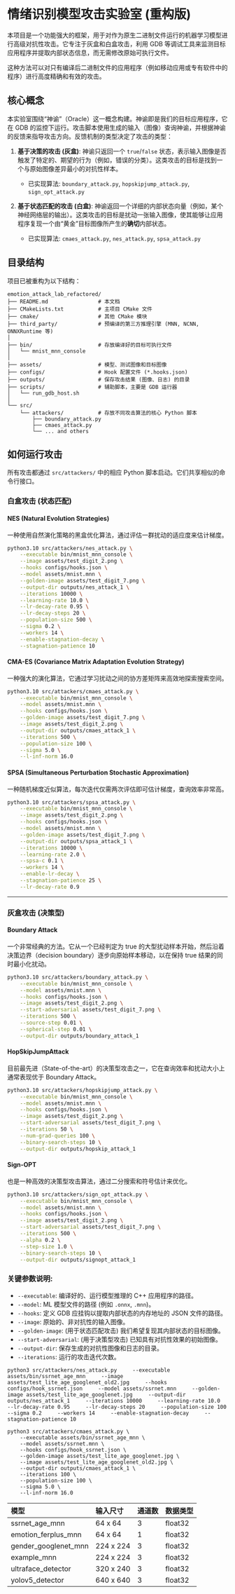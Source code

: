 # 情绪识别模型攻击实验室 (重构版)

本项目是一个功能强大的框架，用于对作为原生二进制文件运行的机器学习模型进行高级对抗性攻击。它专注于灰盒和白盒攻击，利用 GDB 等调试工具来监测目标应用程序并提取内部状态信息，而无需修改原始可执行文件。

这种方法可以对只有编译后二进制文件的应用程序（例如移动应用或专有软件中的程序）进行高度精确和有效的攻击。

## 核心概念

本实验室围绕“神谕”（Oracle）这一概念构建。神谕即是我们的目标应用程序，它在 GDB 的监控下运行。攻击脚本使用生成的输入（图像）查询神谕，并根据神谕的反馈来指导攻击方向。反馈机制的类型决定了攻击的类型：

1.  **基于决策的攻击 (灰盒)**: 神谕只返回一个 `true`/`false` 状态，表示输入图像是否触发了特定的、期望的行为（例如，错误的分类）。这类攻击的目标是找到一个与原始图像差异最小的对抗性样本。
    *   已实现算法: `boundary_attack.py`, `hopskipjump_attack.py`, `sign_opt_attack.py`

2.  **基于状态匹配的攻击 (白盒)**: 神谕返回一个详细的内部状态向量（例如，某个神经网络层的输出）。这类攻击的目标是扰动一张输入图像，使其能够让应用程序复现一个由“黄金”目标图像所产生的**确切**内部状态。
    *   已实现算法: `cmaes_attack.py`, `nes_attack.py`, `spsa_attack.py`

## 目录结构

项目已被重构为以下结构：

```
emotion_attack_lab_refactored/
├── README.md                # 本文档
├── CMakeLists.txt           # 主项目 CMake 文件
├── cmake/                   # 其他 CMake 模块
├── third_party/             # 预编译的第三方推理引擎 (MNN, NCNN, ONNXRuntime 等)
│
├── bin/                     # 存放编译好的目标可执行文件
│   └── mnist_mnn_console
│
├── assets/                  # 模型、测试图像和目标图像
├── configs/                 # Hook 配置文件 (*.hooks.json)
├── outputs/                 # 保存攻击结果 (图像、日志) 的目录
├── scripts/                 # 辅助脚本，主要是 GDB 运行器
│   └── run_gdb_host.sh
│
└── src/
    └── attackers/           # 存放不同攻击算法的核心 Python 脚本
        ├── boundary_attack.py
        ├── cmaes_attack.py
        └── ... and others
```

## 如何运行攻击

所有攻击都通过 `src/attackers/` 中的相应 Python 脚本启动。它们共享相似的命令行接口。

### 白盒攻击 (状态匹配)

#### NES (Natural Evolution Strategies)
一种使用自然演化策略的黑盒优化算法，通过评估一群扰动的适应度来估计梯度。
```bash
python3.10 src/attackers/nes_attack.py \
    --executable bin/mnist_mnn_console \
    --image assets/test_digit_2.png \
    --hooks configs/hooks.json \
    --model assets/mnist.mnn \
    --golden-image assets/test_digit_7.png \
    --output-dir outputs/nes_attack_1 \
    --iterations 10000 \
    --learning-rate 10.0 \
    --lr-decay-rate 0.95 \
    --lr-decay-steps 20 \
    --population-size 500 \
    --sigma 0.2 \
    --workers 14 \
    --enable-stagnation-decay \
    --stagnation-patience 10
```

#### CMA-ES (Covariance Matrix Adaptation Evolution Strategy)
一种强大的演化算法，它通过学习扰动之间的协方差矩阵来高效地探索搜索空间。
```bash
python3.10 src/attackers/cmaes_attack.py \
    --executable bin/mnist_mnn_console \
    --model assets/mnist.mnn \
    --hooks configs/hooks.json \
    --golden-image assets/test_digit_7.png \
    --image assets/test_digit_2.png \
    --output-dir outputs/cmaes_attack_1 \
    --iterations 500 \
    --population-size 100 \
    --sigma 5.0 \
    --l-inf-norm 16.0
```

#### SPSA (Simultaneous Perturbation Stochastic Approximation)
一种随机梯度近似算法，每次迭代仅需两次评估即可估计梯度，查询效率非常高。
```bash
python3.10 src/attackers/spsa_attack.py \
    --executable bin/mnist_mnn_console \
    --image assets/test_digit_2.png \
    --hooks configs/hooks.json \
    --model assets/mnist.mnn \
    --golden-image assets/test_digit_7.png \
    --output-dir outputs/spsa_attack_1 \
    --iterations 10000 \
    --learning-rate 2.0 \
    --spsa-c 0.1 \
    --workers 14 \
    --enable-lr-decay \
    --stagnation-patience 25 \
    --lr-decay-rate 0.9
```

---

### 灰盒攻击 (决策型)

#### Boundary Attack
一个非常经典的方法。它从一个已经判定为 true 的大型扰动样本开始，然后沿着决策边界（decision boundary）逐步向原始样本移动，以在保持 true 结果的同时最小化扰动。
```bash
python3.10 src/attackers/boundary_attack.py \
    --executable bin/mnist_mnn_console \
    --model assets/mnist.mnn \
    --hooks configs/hooks.json \
    --image assets/test_digit_2.png \
    --start-adversarial assets/test_digit_7.png \
    --iterations 500 \
    --source-step 0.01 \
    --spherical-step 0.01 \
    --output-dir outputs/boundary_attack_1
```

#### HopSkipJumpAttack
目前最先进（State-of-the-art）的决策型攻击之一，它在查询效率和扰动大小上通常表现优于 Boundary Attack。
```bash
python3.10 src/attackers/hopskipjump_attack.py \
    --executable bin/mnist_mnn_console \
    --model assets/mnist.mnn \
    --hooks configs/hooks.json \
    --image assets/test_digit_2.png \
    --start-adversarial assets/test_digit_7.png \
    --iterations 50 \
    --num-grad-queries 100 \
    --binary-search-steps 10 \
    --output-dir outputs/hopskip_attack_1
```

#### Sign-OPT
也是一种高效的决策型攻击算法，通过二分搜索和符号估计来优化。
```bash
python3.10 src/attackers/sign_opt_attack.py \
    --executable bin/mnist_mnn_console \
    --model assets/mnist.mnn \
    --hooks configs/hooks.json \
    --image assets/test_digit_2.png \
    --start-adversarial assets/test_digit_7.png \
    --iterations 500 \
    --alpha 0.2 \
    --step-size 1.0 \
    --binary-search-steps 10 \
    --output-dir outputs/signopt_attack_1
```

### 关键参数说明:

*   `--executable`: 编译好的、运行模型推理的 C++ 应用程序的路径。
*   `--model`: ML 模型文件的路径 (例如 `.onnx`, `.mnn`)。
*   `--hooks`: 定义 GDB 应挂钩以提取内部状态的内存地址的 JSON 文件的路径。
*   `--image`: 原始的、非对抗性的输入图像。
*   `--golden-image`: (用于状态匹配攻击) 我们希望复现其内部状态的目标图像。
*   `--start-adversarial`: (用于决策型攻击) 已知具有对抗性效果的初始图像。
*   `--output-dir`: 保存生成的对抗性图像和日志的目录。
*   `--iterations`: 运行的攻击迭代次数。 





```
python3 src/attackers/nes_attack.py     --executable assets/bin/ssrnet_age_mnn     --image assets/test_lite_age_googlenet_old2.jpg     --hooks configs/hook_ssrnet.json     --model assets/ssrnet.mnn     --golden-image assets/test_lite_age_googlenet.jpg     --output-dir outputs/nes_attack_1     --iterations 10000     --learning-rate 10.0     --lr-decay-rate 0.95     --lr-decay-steps 20     --population-size 100     --sigma 0.2     --workers 14     --enable-stagnation-decay     --stagnation-patience 10

```

```
python3 src/attackers/cmaes_attack.py \
    --executable assets/bin/ssrnet_age_mnn \
    --model assets/ssrnet.mnn \
    --hooks configs/hook_ssrnet.json \
    --golden-image assets/test_lite_age_googlenet.jpg \
    --image assets/test_lite_age_googlenet_old2.jpg \
    --output-dir outputs/cmaes_attack_1 \
    --iterations 100 \
    --population-size 100 \
    --sigma 5.0 \
    --l-inf-norm 16.0
```

| 模型                 | 输入尺寸  | 通道数 | 数据类型 |
| :------------------- | :-------- | :----- | :------- |
| ssrnet_age_mnn       | 64 x 64   | 3      | float32  |
| emotion_ferplus_mnn  | 64 x 64   | 1      | float32  |
| gender_googlenet_mnn | 224 x 224 | 3      | float32  |
| example_mnn          | 224 x 224 | 3      | float32  |
| ultraface_detector   | 320 x 240 | 3      | float32  |
| yolov5_detector      | 640 x 640 | 3      | float32  |